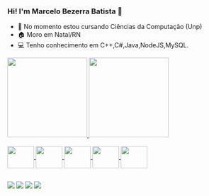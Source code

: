 ### Hi! I'm Marcelo Bezerra Batista 👋

- 🔭 No momento estou cursando Ciências da Computação (Unp)
- 🏠 Moro em Natal/RN
- 💻 Tenho conhecimento em C++,C#,Java,NodeJS,MySQL.

<div>
  <a href="https://github.com/MarceloBBatista">
  <img height="180em" src="https://github-readme-stats.vercel.app/api?username=MarceloBBatista&show_icons=true&theme=vue-dark&include_all_commits=true&count_private=true"/>
  <img height="180em" src="https://github-readme-stats.vercel.app/api/top-langs/?username=MarceloBBatista&layout=compact&langs_count=7&theme=vue-dark"/>
</div>

<div style="display: inline_block"><br>
  <img align="center" lt="Marcelo-J" height="50" width="60"
<img src="https://cdn.jsdelivr.net/gh/devicons/devicon/icons/java/java-plain-wordmark.svg" />
   <img align="center" lt="Marcelo-C" height="50" width="60"
<img src="https://cdn.jsdelivr.net/gh/devicons/devicon/icons/c/c-original.svg" />
  <img align="center" lt="Marcelo-CSharp" height="50" width="60"
<img src="https://cdn.jsdelivr.net/gh/devicons/devicon/icons/csharp/csharp-original.svg" />
   <img align="center" lt="Marcelo-Node" height="50" width="60"
<img src="https://cdn.jsdelivr.net/gh/devicons/devicon/icons/nodejs/nodejs-original.svg" />
  <img align="center" lt="Marcelo-MySQL" height="50" width="60"
<img src="https://cdn.jsdelivr.net/gh/devicons/devicon/icons/mysql/mysql-original-wordmark.svg" />
</div>
  
##
  
<div>
  <a href="https://https://www.instagram.com/marcelobbatista" target="_blank"><img src="https://img.shields.io/badge/-Instagram-%23E4405F?style=for-the-badge&logo=instagram&logoColor=white" target="_blank"></a>
  <a href="https://www.linkedin.com/in/marcelo-bezerra-410262221/" target="_blank"><img src="https://img.shields.io/badge/-LinkedIn-%230077B5?style=for-the-badge&logo=linkedin&logoColor=white" target="_blank"></a> 
  <a href = "mailto:mbezerra54@gmail.com"><img src="https://img.shields.io/badge/-Gmail-%23333?style=for-the-badge&logo=gmail&logoColor=white" target="_blank"></a>
  <a href = "mailto:marcelo.batista00@hotmail.com"><img src="https://img.shields.io/badge/Microsoft_Outlook-0078D4?style=for-the-badge&logo=microsoft-outlook&logoColor=white" target="_blank"></a>
</div>
